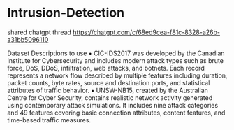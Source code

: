 # Intrusion-Detection

shared chatgpt thread
https://chatgpt.com/c/68ed9cea-f81c-8328-a26b-a31bb5096110

Dataset Descriptions to use 
•	CIC-IDS2017 was developed by the Canadian Institute for Cybersecurity and includes modern attack types such as brute force, DoS, DDoS, infiltration, web attacks, and botnets. Each record represents a network flow described by multiple features including duration, packet counts, byte rates, source and destination ports, and statistical attributes of traffic behavior.
•	UNSW-NB15, created by the Australian Centre for Cyber Security, contains realistic network activity generated using contemporary attack simulations. It includes nine attack categories and 49 features covering basic connection attributes, content features, and time-based traffic measures.
